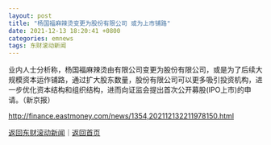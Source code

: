 ```yaml
---
layout: post
title: "杨国福麻辣烫变更为股份有限公司 或为上市铺路"
date: 2021-12-13 18:20:41 +0800
categories: emnews
tags: 东财滚动新闻
---
```


业内人士分析称，杨国福麻辣烫由有限公司变更为股份有限公司，或是为了后续大规模资本运作铺路，通过扩大股东数量，股份有限公司可以更多吸引投资机构，进一步优化资本结构和组织结构，进而向证监会提出首次公开募股(IPO上市)的申请。（新京报）

<http://finance.eastmoney.com/news/1354,202112132211978150.html>

[返回东财滚动新闻](//finews.withounder.com/emnews/)｜[返回首页](//finews.withounder.com/)